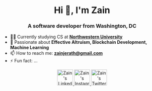 <h1 align="center">Hi 👋, I'm Zain</h1>
<h3 align="center">A software developer from Washington, DC</h3>

- 👨‍💻 Currently studying CS at **[Northwestern University](https://www.northwestern.edu/)**
- 🌱 Passionate about **Effective Altruism, Blockchain Development, Machine Learning**
- 📫 How to reach me: **zainjerath@gmail.com**
- ⚡ Fun fact: ...

<div align="center">
  <a href="https://www.linkedin.com/in/zain-jerath-026b42214/">
    <img alt="Zain's Linkedin" width="50px" src="https://raw.githubusercontent.com/peterthehan/peterthehan/master/assets/linkedin.svg" />
  </a>
  <a href="https://www.instagram.com/zain.jerath/">
    <img alt="Zain's Instagram" width="50px" src="https://raw.githubusercontent.com/hussainweb/hussainweb/main/icons/instagram.png" />
  </a>
  <a href="https://twitter.com/Zainjerath">
    <img alt="Zain's Twitter" width="50px" src="https://raw.githubusercontent.com/peterthehan/peterthehan/master/assets/twitter.svg" />
  </a>
</div>
